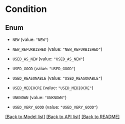 # Condition

## Enum


* `NEW` (value: `"NEW"`)

* `NEW_REFURBISHED` (value: `"NEW_REFURBISHED"`)

* `USED_AS_NEW` (value: `"USED_AS_NEW"`)

* `USED_GOOD` (value: `"USED_GOOD"`)

* `USED_REASONABLE` (value: `"USED_REASONABLE"`)

* `USED_MEDIOCRE` (value: `"USED_MEDIOCRE"`)

* `UNKNOWN` (value: `"UNKNOWN"`)

* `USED_VERY_GOOD` (value: `"USED_VERY_GOOD"`)


[[Back to Model list]](../README.md#documentation-for-models) [[Back to API list]](../README.md#documentation-for-api-endpoints) [[Back to README]](../README.md)


